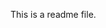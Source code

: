 This is a readme file.
<!--
[![Build Status](https://travis-ci.com/QuantifEye/Qtfy.Net.ExampleNugetRepository.svg?branch=master)](https://travis-ci.com/QuantifEye/Qtfy.Net.ExampleNugetRepository) master

[![Build Status](https://travis-ci.com/QuantifEye/Qtfy.Net.ExampleNugetRepository.svg?branch=dev)](https://travis-ci.com/QuantifEye/Qtfy.Net.ExampleNugetRepository) dev
 -->
